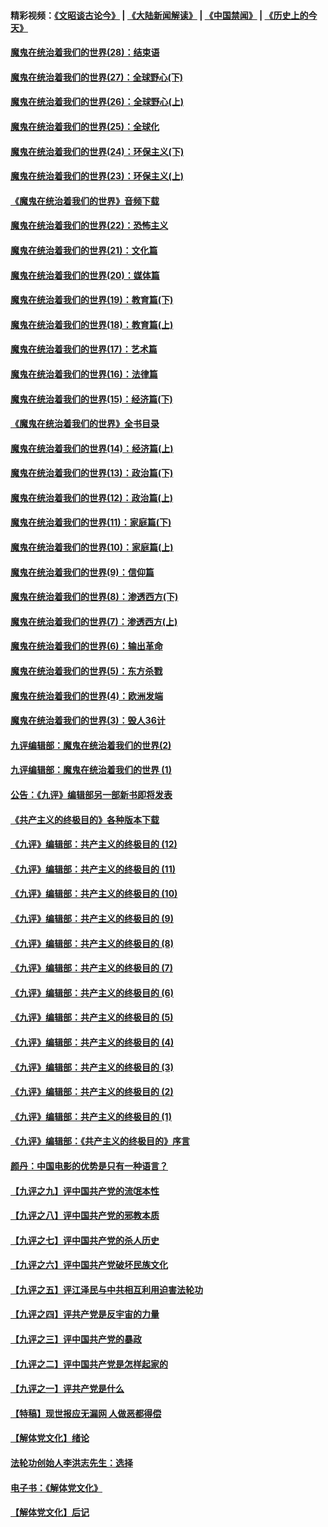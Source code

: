 #### 精彩视频：[《文昭谈古论今》](https://github.com/gfw-breaker/wenzhao/blob/master/README.md?t=01040631) | [《大陆新闻解读》](https://github.com/gfw-breaker/ntdtv-comedy/blob/master/README.md?t=01040631) | [《中国禁闻》](https://github.com/gfw-breaker/ntdtv-news/blob/master/README.md?t=01040631) | [《历史上的今天》](https://github.com/gfw-breaker/today-in-history/blob/master/README.md?t=01040631) 

#### [魔鬼在统治着我们的世界(28)：结束语](../pages/nsc422/n10936246.md?t=01040631) 

#### [魔鬼在统治着我们的世界(27)：全球野心(下)](../pages/nsc422/n10928319.md?t=01040631) 

#### [魔鬼在统治着我们的世界(26)：全球野心(上)](../pages/nsc422/n10900318.md?t=01040631) 

#### [魔鬼在统治着我们的世界(25)：全球化](../pages/nsc422/n10788205.md?t=01040631) 

#### [魔鬼在统治着我们的世界(24)：环保主义(下)](../pages/nsc422/n10695307.md?t=01040631) 

#### [魔鬼在统治着我们的世界(23)：环保主义(上)](../pages/nsc422/n10688613.md?t=01040631) 

#### [《魔鬼在统治着我们的世界》音频下载](../pages/nsc422/n10635553.md?t=01040631) 

#### [魔鬼在统治着我们的世界(22)：恐怖主义](../pages/nsc422/n10614727.md?t=01040631) 

#### [魔鬼在统治着我们的世界(21)：文化篇](../pages/nsc422/n10597706.md?t=01040631) 

#### [魔鬼在统治着我们的世界(20)：媒体篇](../pages/nsc422/n10586579.md?t=01040631) 

#### [魔鬼在统治着我们的世界(19)：教育篇(下)](../pages/nsc422/n10564808.md?t=01040631) 

#### [魔鬼在统治着我们的世界(18)：教育篇(上)](../pages/nsc422/n10526970.md?t=01040631) 

#### [魔鬼在统治着我们的世界(17)：艺术篇](../pages/nsc422/n10499093.md?t=01040631) 

#### [魔鬼在统治着我们的世界(16)：法律篇](../pages/nsc422/n10485969.md?t=01040631) 

#### [魔鬼在统治着我们的世界(15)：经济篇(下)](../pages/nsc422/n10469975.md?t=01040631) 

#### [《魔鬼在统治着我们的世界》全书目录](../pages/nsc422/n10464261.md?t=01040631) 

#### [魔鬼在统治着我们的世界(14)：经济篇(上)](../pages/nsc422/n10457370.md?t=01040631) 

#### [魔鬼在统治着我们的世界(13)：政治篇(下)](../pages/nsc422/n10448270.md?t=01040631) 

#### [魔鬼在统治着我们的世界(12)：政治篇(上)](../pages/nsc422/n10444576.md?t=01040631) 

#### [魔鬼在统治着我们的世界(11)：家庭篇(下)](../pages/nsc422/n10440961.md?t=01040631) 

#### [魔鬼在统治着我们的世界(10)：家庭篇(上)](../pages/nsc422/n10435448.md?t=01040631) 

#### [魔鬼在统治着我们的世界(9)：信仰篇](../pages/nsc422/n10432159.md?t=01040631) 

#### [魔鬼在统治着我们的世界(8)：渗透西方(下)](../pages/nsc422/n10429603.md?t=01040631) 

#### [魔鬼在统治着我们的世界(7)：渗透西方(上)](../pages/nsc422/n10426013.md?t=01040631) 

#### [魔鬼在统治着我们的世界(6)：输出革命](../pages/nsc422/n10421536.md?t=01040631) 

#### [魔鬼在统治着我们的世界(5)：东方杀戮](../pages/nsc422/n10417707.md?t=01040631) 

#### [魔鬼在统治着我们的世界(4)：欧洲发端](../pages/nsc422/n10414890.md?t=01040631) 

#### [魔鬼在统治着我们的世界(3)：毁人36计](../pages/nsc422/n10411583.md?t=01040631) 

#### [九评编辑部：魔鬼在统治着我们的世界(2)](../pages/nsc422/n10410036.md?t=01040631) 

#### [九评编辑部：魔鬼在统治着我们的世界 (1)](../pages/nsc422/n10406825.md?t=01040631) 

#### [公告：《九评》编辑部另一部新书即将发表](../pages/nsc422/n10405104.md?t=01040631) 

#### [《共产主义的终极目的》各种版本下载](../pages/nsc422/n10022138.md?t=01040631) 

#### [《九评》编辑部：共产主义的终极目的 (12)](../pages/nsc422/n9933272.md?t=01040631) 

#### [《九评》编辑部：共产主义的终极目的 (11)](../pages/nsc422/n9924973.md?t=01040631) 

#### [《九评》编辑部：共产主义的终极目的 (10)](../pages/nsc422/n9920883.md?t=01040631) 

#### [《九评》编辑部：共产主义的终极目的 (9)](../pages/nsc422/n9916363.md?t=01040631) 

#### [《九评》编辑部：共产主义的终极目的 (8)](../pages/nsc422/n9912488.md?t=01040631) 

#### [《九评》编辑部：共产主义的终极目的 (7)](../pages/nsc422/n9901176.md?t=01040631) 

#### [《九评》编辑部：共产主义的终极目的 (6)](../pages/nsc422/n9899359.md?t=01040631) 

#### [《九评》编辑部：共产主义的终极目的 (5)](../pages/nsc422/n9893174.md?t=01040631) 

#### [《九评》编辑部：共产主义的终极目的 (4)](../pages/nsc422/n9891246.md?t=01040631) 

#### [《九评》编辑部：共产主义的终极目的 (3)](../pages/nsc422/n9879879.md?t=01040631) 

#### [《九评》编辑部：共产主义的终极目的 (2)](../pages/nsc422/n9876205.md?t=01040631) 

#### [《九评》编辑部：共产主义的终极目的 (1)](../pages/nsc422/n9865857.md?t=01040631) 

#### [《九评》编辑部：《共产主义的终极目的》序言](../pages/nsc422/n9862666.md?t=01040631) 

#### [颜丹：中国电影的优势是只有一种语言？](../pages/nsc422/n9583062.md?t=01040631) 

#### [【九评之九】评中国共产党的流氓本性](../pages/nsc422/n737542.md?t=01040631) 

#### [【九评之八】评中国共产党的邪教本质](../pages/nsc422/n735942.md?t=01040631) 

#### [【九评之七】评中国共产党的杀人历史](../pages/nsc422/n733806.md?t=01040631) 

#### [【九评之六】评中国共产党破坏民族文化](../pages/nsc422/n731667.md?t=01040631) 

#### [【九评之五】评江泽民与中共相互利用迫害法轮功](../pages/nsc422/n730058.md?t=01040631) 

#### [【九评之四】评共产党是反宇宙的力量](../pages/nsc422/n727814.md?t=01040631) 

#### [【九评之三】评中国共产党的暴政](../pages/nsc422/n725597.md?t=01040631) 

#### [【九评之二】评中国共产党是怎样起家的](../pages/nsc422/n723946.md?t=01040631) 

#### [【九评之一】评共产党是什么](../pages/nsc422/n722529.md?t=01040631) 

#### [【特稿】现世报应无漏网 人做恶都得偿](../pages/nsc422/n4215167.md?t=01040631) 

#### [【解体党文化】绪论](../pages/nsc422/n1449356.md?t=01040631) 

#### [法轮功创始人李洪志先生：选择](../pages/nsc422/n3580738.md?t=01040631) 

#### [电子书：《解体党文化》](../pages/nsc422/n1573484.md?t=01040631) 

#### [【解体党文化】后记](../pages/nsc422/n1531999.md?t=01040631) 

